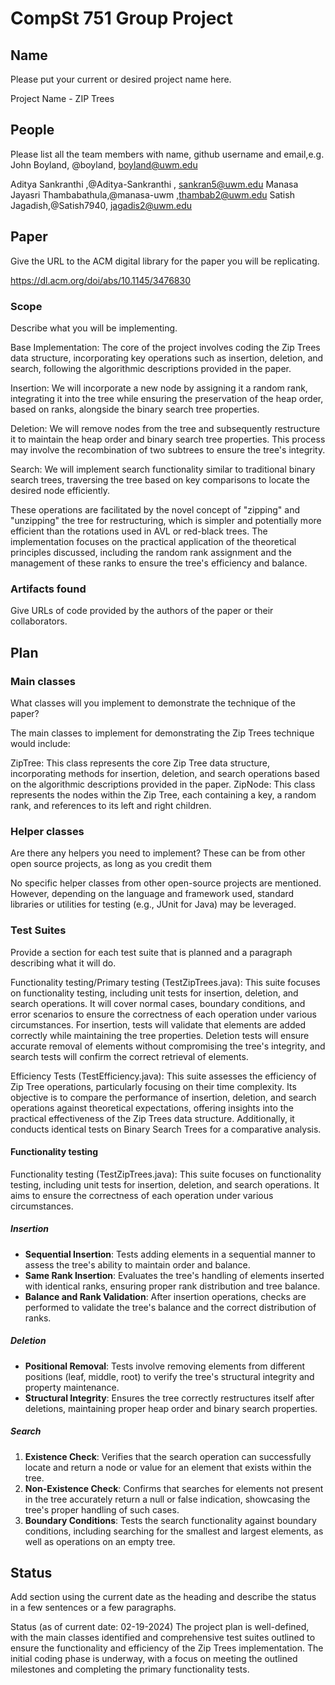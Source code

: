# CompSt 751 Group Project

## Name

Please put your current or desired project name here.

Project Name - ZIP Trees

## People

Please list all the team members with name, github username and email,e.g. 
John Boyland, @boyland, boyland@uwm.edu

Aditya Sankranthi ,@Aditya-Sankranthi , sankran5@uwm.edu 
Manasa Jayasri Thambabathula,@manasa-uwm ,thambab2@uwm.edu 
Satish Jagadish,@Satish7940, jagadis2@uwm.edu


## Paper

Give the URL to the ACM digital library for the paper you will be replicating.

https://dl.acm.org/doi/abs/10.1145/3476830


### Scope

Describe what you will be implementing.

Base Implementation: The core of the project involves coding the Zip Trees data structure, incorporating key operations such as insertion, deletion, and search, following the algorithmic descriptions provided in the paper.

Insertion: We will incorporate a new node by assigning it a random rank, integrating it into the tree while ensuring the preservation of the heap order, based on ranks, alongside the binary search tree properties.

Deletion: We will remove nodes from the tree and subsequently restructure it to maintain the heap order and binary search tree properties. This process may involve the recombination of two subtrees to ensure the tree's integrity.

Search: We will implement search functionality similar to traditional binary search trees, traversing the tree based on key comparisons to locate the desired node efficiently.

These operations are facilitated by the novel concept of "zipping" and "unzipping" the tree for restructuring, which is simpler and potentially more efficient than the rotations used in AVL or red-black trees. The implementation focuses on the practical application of the theoretical principles discussed, including the random rank assignment and the management of these ranks to ensure the tree's efficiency and balance.

### Artifacts found

Give URLs of code provided by the authors of the paper or their collaborators.

## Plan

### Main classes

What classes will you implement to demonstrate the technique of the paper?

The main classes to implement for demonstrating the Zip Trees technique would include:

ZipTree: This class represents the core Zip Tree data structure, incorporating methods for insertion, deletion, and search operations based on the algorithmic descriptions provided in the paper.
ZipNode: This class represents the nodes within the Zip Tree, each containing a key, a random rank, and references to its left and right children.

### Helper classes

Are there any helpers you need to implement?
These can be from other open source projects, as long as you credit them

No specific helper classes from other open-source projects are mentioned. However, depending on the language and framework used, standard libraries or utilities for testing (e.g., JUnit for Java) may be leveraged.

### Test Suites

Provide a section for each test suite that is planned and a paragraph describing what it will do.

Functionality testing/Primary testing (TestZipTrees.java):
This suite focuses on functionality testing, including unit tests for insertion, deletion, and search operations. It will cover normal cases, boundary conditions, and error scenarios to ensure the correctness of each operation under various circumstances. For insertion, tests will validate that elements are added correctly while maintaining the tree properties. Deletion tests will ensure accurate removal of elements without compromising the tree's integrity, and search tests will confirm the correct retrieval of elements.

Efficiency Tests (TestEfficiency.java):
This suite assesses the efficiency of Zip Tree operations, particularly focusing on their time complexity. Its objective is to compare the performance of insertion, deletion, and search operations against theoretical expectations, offering insights into the practical effectiveness of the Zip Trees data structure. Additionally, it conducts identical tests on Binary Search Trees for a comparative analysis.

#### Functionality testing

Functionality testing (TestZipTrees.java):
This suite focuses on functionality testing, including unit tests for insertion, deletion, and search operations. It aims to ensure the correctness of each operation under various circumstances.
##### Insertion
- **Sequential Insertion**: Tests adding elements in a sequential manner to assess the tree's ability to maintain order and balance.
- **Same Rank Insertion**: Evaluates the tree's handling of elements inserted with identical ranks, ensuring proper rank distribution and tree balance.
- **Balance and Rank Validation**: After insertion operations, checks are performed to validate the tree's balance and the correct distribution of ranks.

##### Deletion
- **Positional Removal**: Tests involve removing elements from different positions (leaf, middle, root) to verify the tree's structural integrity and property maintenance.
- **Structural Integrity**: Ensures the tree correctly restructures itself after deletions, maintaining proper heap order and binary search properties.

##### Search
1. **Existence Check**: Verifies that the search operation can successfully locate and return a node or value for an element that exists within the tree.
2. **Non-Existence Check**: Confirms that searches for elements not present in the tree accurately return a null or false indication, showcasing the tree's proper handling of such cases.
3. **Boundary Conditions**: Tests the search functionality against boundary conditions, including searching for the smallest and largest elements, as well as operations on an empty tree.

## Status

Add section using the current date as the heading and describe the status in a few sentences or a few paragraphs.

Status (as of current date: 02-19-2024)
The project plan is well-defined, with the main classes identified and comprehensive test suites outlined to ensure the functionality and efficiency of the Zip Trees implementation. The initial coding phase is underway, with a focus on meeting the outlined milestones and completing the primary functionality tests.